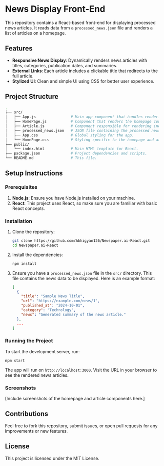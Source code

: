 
# News Display Front-End

This repository contains a React-based front-end for displaying processed news articles. It reads data from a `processed_news.json` file and renders a list of articles on a homepage.

## Features

- **Responsive News Display**: Dynamically renders news articles with titles, categories, publication dates, and summaries.
- **External Links**: Each article includes a clickable title that redirects to the full article.
- **Stylized UI**: Clean and simple UI using CSS for better user experience.

## Project Structure

```bash
.
├── src/
│   ├── App.js                # Main app component that handles rendering the homepage and articles.
│   ├── HomePage.js           # Component that renders the homepage content.
│   ├── Article.js            # Component responsible for rendering individual articles.
│   ├── processed_news.json   # JSON file containing the processed news data.
│   ├── App.css               # Global styling for the app.
│   └── HomePage.css          # Styling specific to the homepage and article cards.
├── public/
│   └── index.html            # Main HTML template for React.
├── package.json              # Project dependencies and scripts.
└── README.md                 # This file.
```

## Setup Instructions

### Prerequisites

1. **Node.js**: Ensure you have Node.js installed on your machine.
2. **React**: This project uses React, so make sure you are familiar with basic React concepts.

### Installation

1. Clone the repository:

   ```bash
   git clone https://github.com/Abhigyan126/Newspaper.ai-React.git
   cd Newspaper.ai-React
   ```

2. Install the dependencies:

   ```bash
   npm install
   ```

3. Ensure you have a `processed_news.json` file in the `src/` directory. This file contains the news data to be displayed. Here is an example format:

   ```json
   [
     {
       "title": "Sample News Title",
       "url": "https://example.com/news/1",
       "published_at": "2024-10-01",
       "category": "Technology",
       "news": "Generated summary of the news article."
     },
     ...
   ]
   ```

### Running the Project

To start the development server, run:

```bash
npm start
```

The app will run on `http://localhost:3000`. Visit the URL in your browser to see the rendered news articles.

### Screenshots

[Include screenshots of the homepage and article components here.]

## Contributions

Feel free to fork this repository, submit issues, or open pull requests for any improvements or new features.

## License

This project is licensed under the MIT License.
